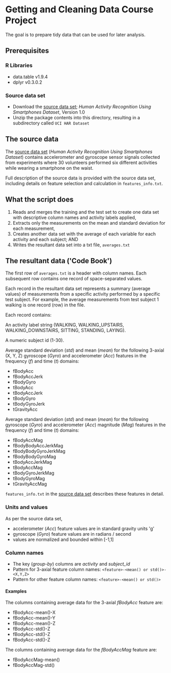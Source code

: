 # Getting and Cleaning Data Course Project
The goal is to prepare tidy data that can be used for later analysis.

## Prerequisites
### R Libraries
* data.table v1.9.4
* dplyr v0.3.0.2

### Source data set
* Download the [source data set]; _Human Activity Recognition Using Smartphones Dataset_, Version 1.0
* Unzip the package contents into this directory, resulting in a subdirectory called `UCI HAR Dataset`

## The source data
The [source data set] (_Human Activity Recognition Using Smartphones Dataset_) contains accelerometer and gyroscope sensor signals collected from experiments where 30 volunteers performed six different activities while wearing a smartphone on the waist.

Full description of the source data is provided with the source data set, including details on feature selection and calculation in `features_info.txt`.

## What the script does
1. Reads and merges the training and the test set to create one data set with descriptive column names and activity labels applied,
2. Extracts only the measurements on the mean and standard deviation for each measurement,
3. Creates another data set with the average of each variable for each activity and each subject; AND
4. Writes the resultant data set into a txt file, `averages.txt`


## The resultant data ('Code Book')
The first row of `averages.txt` is a header with column names. Each subsequent row contains one record of space-separated values.

Each record in the resultant data set represents a summary (average values) of measurements from a specific activity performed by a specific test subject. For example, the average measurements from test subject 1 walking is one record (row) in the file.

Each record contains:

An activity label string (WALKING, WALKING_UPSTAIRS, WALKING_DOWNSTAIRS, SITTING, STANDING, LAYING).

A numeric subject id (1-30).

Average standard deviation (_std_) and mean (_mean_) for the following 3-axial (X, Y, Z)  gyroscope (_Gyro_) and accelerometer (_Acc_) features in the frequency (_f_) and time (_t_) domains:
- fBodyAcc
- fBodyAccJerk
- fBodyGyro
- tBodyAcc
- tBodyAccJerk
- tBodyGyro
- tBodyGyroJerk
- tGravityAcc

Average standard deviation (_std_) and mean (_mean_) for the following gyroscope (_Gyro_) and accelerometer (_Acc_) magnitude (_Mag_) features in the frequency (_f_) and time (_t_) domains:
- fBodyAccMag
- fBodyBodyAccJerkMag
- fBodyBodyGyroJerkMag
- fBodyBodyGyroMag
- tBodyAccJerkMag
- tBodyAccMag
- tBodyGyroJerkMag
- tBodyGyroMag
- tGravityAccMag

`features_info.txt` in the [source data set] describes these features in detail.

### Units and values
As per the source data set,
- accelerometer (_Acc_) feature values are in standard gravity units 'g'
- gyroscope (_Gyro_) feature values are in radians / second
- values are normalized and bounded within [-1,1]

### Column names
- The key (_group-by_) columns are _activity_ and _subject_id_
- Pattern for 3-axial feature column names: `<feature>-<mean() or std()>-<X,Y,Z>`
- Pattern for other feature column names: `<feature>-<mean() or std()>`

#### Examples
The columns containing average data for the 3-axial _fBodyAcc_ feature are:
- fBodyAcc-mean()-X
- fBodyAcc-mean()-Y
- fBodyAcc-mean()-Z
- fBodyAcc-std()-Z
- fBodyAcc-std()-Z
- fBodyAcc-std()-Z

The columns containing average data for the _fBodyAccMag_ feature are:
- fBodyAccMag-mean()
- fBodyAccMag-std()


[source data set]: https://d396qusza40orc.cloudfront.net/getdata%2Fprojectfiles%2FUCI%20HAR%20Dataset.zip "Human Activity Recognition Using Smartphones Dataset"
